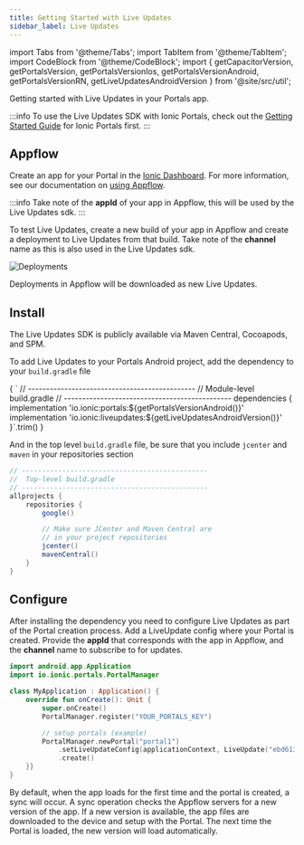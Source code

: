 ```yaml
---
title: Getting Started with Live Updates
sidebar_label: Live Updates
---
```


import Tabs from '@theme/Tabs';
import TabItem from '@theme/TabItem';
import CodeBlock from '@theme/CodeBlock';
import { getCapacitorVersion, getPortalsVersion, getPortalsVersionIos, getPortalsVersionAndroid, getPortalsVersionRN, getLiveUpdatesAndroidVersion } from '@site/src/util';

Getting started with Live Updates in your Portals app.

:::info
To use the Live Updates SDK with Ionic Portals, check out the [Getting Started Guide](./guide) for Ionic Portals first.
:::

## Appflow

Create an app for your Portal in the [Ionic Dashboard](https://dashboard.ionicframework.com). For more information, see our documentation on [using Appflow](https://ionic.io/docs/appflow/quickstart/connect).

:::info
Take note of the **appId** of your app in Appflow, this will be used by the Live Updates sdk.
:::

To test Live Updates, create a new build of your app in Appflow and create a deployment to Live Updates from that build. Take note of the **channel** name as this is also used in the Live Updates sdk.

![Deployments](https://i.imgur.com/73detdm.png)

Deployments in Appflow will be downloaded as new Live Updates.

## Install

The Live Updates SDK is publicly available via Maven Central, Cocoapods, and SPM.

To add Live Updates to your Portals Android project, add the dependency to your `build.gradle` file

<CodeBlock className="language-groovy" title="build.gradle">
{
`
// ----------------------------------------------
//  Module-level build.gradle
// ----------------------------------------------
dependencies {
    implementation 'io.ionic:portals:${getPortalsVersionAndroid()}'
    implementation 'io.ionic:liveupdates:${getLiveUpdatesAndroidVersion()}'
}`.trim()
}
</CodeBlock>

And in the top level `build.gradle` file, be sure that you include `jcenter` and `maven` in your repositories section

```groovy title=build.gradle
// ----------------------------------------------
//  Top-level build.gradle
// ----------------------------------------------
allprojects {
    repositories {
        google()

        // Make sure JCenter and Maven Central are
        // in your project repositories
        jcenter()
        mavenCentral()
    }
}
```

## Configure

After installing the dependency you need to configure Live Updates as part of the Portal creation process. Add a LiveUpdate config where your Portal is created. Provide the **appId** that corresponds with the app in Appflow, and the **channel** name to subscribe to for updates.

```kotlin title=MyApplication.kt
import android.app.Application
import io.ionic.portals.PortalManager

class MyApplication : Application() {
    override fun onCreate(): Unit {
        super.onCreate()
        PortalManager.register("YOUR_PORTALS_KEY")

        // setup portals (example)
        PortalManager.newPortal("portal1")
            .setLiveUpdateConfig(applicationContext, LiveUpdate("ebd6138b", "production"))
            .create()
    }}
}
```

By default, when the app loads for the first time and the portal is created, a sync will occur. A sync operation checks the Appflow servers for a new version of the app. If a new version is available, the app files are downloaded to the device and setup with the Portal. The next time the Portal is loaded, the new version will load automatically.
